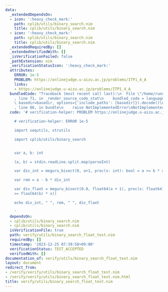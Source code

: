 ```yaml
---
data:
  _extendedDependsOn:
  - icon: ':heavy_check_mark:'
    path: cplib/utils/binary_search.nim
    title: cplib/utils/binary_search.nim
  - icon: ':heavy_check_mark:'
    path: cplib/utils/binary_search.nim
    title: cplib/utils/binary_search.nim
  _extendedRequiredBy: []
  _extendedVerifiedWith: []
  _isVerificationFailed: false
  _pathExtension: nim
  _verificationStatusIcon: ':heavy_check_mark:'
  attributes:
    ERROR: 1e-5
    PROBLEM: https://onlinejudge.u-aizu.ac.jp/problems/ITP1_4_A
    links:
    - https://onlinejudge.u-aizu.ac.jp/problems/ITP1_4_A
  bundledCode: "Traceback (most recent call last):\n  File \"/home/runner/.local/lib/python3.10/site-packages/onlinejudge_verify/documentation/build.py\"\
    , line 71, in _render_source_code_stat\n    bundled_code = language.bundle(stat.path,\
    \ basedir=basedir, options={'include_paths': [basedir]}).decode()\n  File \"/home/runner/.local/lib/python3.10/site-packages/onlinejudge_verify/languages/nim.py\"\
    , line 86, in bundle\n    raise NotImplementedError\nNotImplementedError\n"
  code: '# verification-helper: PROBLEM https://onlinejudge.u-aizu.ac.jp/problems/ITP1_4_A

    # verification-helper: ERROR 1e-5

    import sequtils, strutils

    import cplib/utils/binary_search


    var a, b: int

    (a, b) = stdin.readLine.split.map(parseInt)

    var div_int = meguru_bisect(0, a+1, proc(x: int): bool = a >= b * x)

    var rem = a - b * div_int

    var div_flaot = meguru_bisect(0.0, float64(a + 1), proc(x: float64): bool = (float64(a)
    >= float64(b) * x))

    echo div_int, " ", rem, " ", div_flaot

    '
  dependsOn:
  - cplib/utils/binary_search.nim
  - cplib/utils/binary_search.nim
  isVerificationFile: true
  path: verify/utils/binary_search_float_test.nim
  requiredBy: []
  timestamp: '2023-12-25 07:39:58+09:00'
  verificationStatus: TEST_ACCEPTED
  verifiedWith: []
documentation_of: verify/utils/binary_search_float_test.nim
layout: document
redirect_from:
- /verify/verify/utils/binary_search_float_test.nim
- /verify/verify/utils/binary_search_float_test.nim.html
title: verify/utils/binary_search_float_test.nim
---
```

